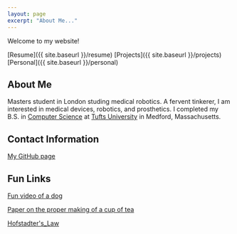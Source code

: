 ```yaml
---
layout: page
excerpt: "About Me..."
---
```


Welcome to my website! 

[Resume]({{ site.baseurl }}/resume)              [Projects]({{ site.baseurl }}/projects)           [Personal]({{ site.baseurl }}/personal)

## About Me
Masters student in London studing medical robotics. A fervent tinkerer, I am interested in medical devices, robotics, and prosthetics. I completed my B.S. in [Computer Science](https://engineering.tufts.edu/cs/) at [Tufts University](https://www.tufts.edu/) in Medford, Massachusetts.



## Contact Information

[My GitHub page](https://github.com/cdelor02)


## Fun Links

[Fun video of a dog](https://www.youtube.com/watch?v=vlA2XaKfh78&list=FLHM4vUhTKs3chwPfY8vw6rQ)

[Paper on the proper making of a cup of tea](http://www.gatsby.ucl.ac.uk/tea/tea_archive/attached_files/BS6008.pdf)

[Hofstadter's_Law](https://en.wikipedia.org/wiki/Hofstadter%27s_law)
